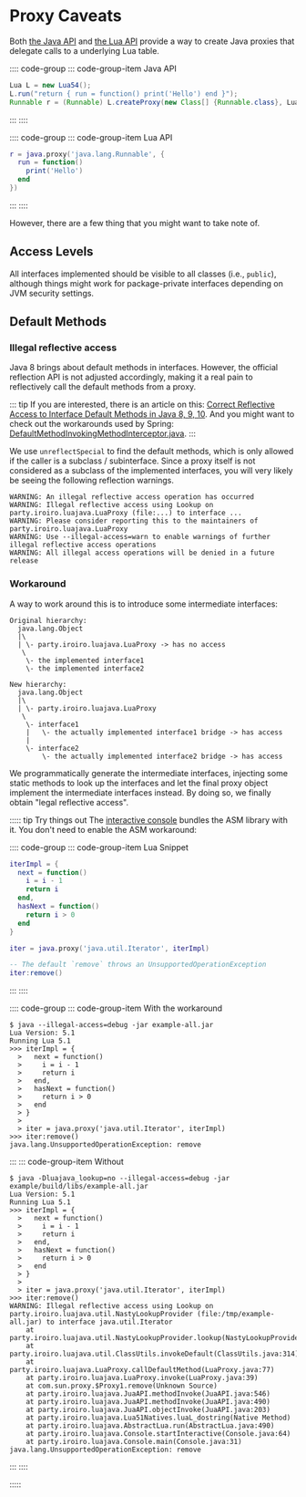 # Proxy Caveats

Both [the Java API](./javadoc/party/iroiro/luajava/Lua.html#createProxy(java.lang.Class[],party.iroiro.luajava.Lua.Conversion)) and [the Lua API](./api.md#proxy-jclass-table-function) provide a way to create Java proxies that delegate calls to a underlying Lua table.

:::: code-group
::: code-group-item Java API
```java
Lua L = new Lua54();
L.run("return { run = function() print('Hello') end }");
Runnable r = (Runnable) L.createProxy(new Class[] {Runnable.class}, Lua.Conversion.SEMI);
```
:::
::::

:::: code-group
::: code-group-item Lua API
```lua
r = java.proxy('java.lang.Runnable', {
  run = function()
    print('Hello')
  end
})
```
:::
::::

However, there are a few thing that you might want to take note of.

## Access Levels

All interfaces implemented should be visible to all classes (i.e., `public`), although things might work for package-private interfaces depending on JVM security settings.

## Default Methods

### Illegal reflective access

Java 8 brings about default methods in interfaces.
However, the official reflection API is not adjusted accordingly,
making it a real pain to reflectively call the default methods from a proxy.

::: tip
If you are interested, there is an article on this: [Correct Reflective Access to Interface Default Methods in Java 8, 9, 10](https://blog.jooq.org/correct-reflective-access-to-interface-default-methods-in-java-8-9-10/). And you might want to check out the workarounds used by Spring: [DefaultMethodInvokingMethodInterceptor.java](https://github.com/spring-projects/spring-data-commons/blob/6a23723f07669e5d4031b3378b3af40e0d15eb82/src/main/java/org/springframework/data/projection/DefaultMethodInvokingMethodInterceptor.java).
:::

We use `unreflectSpecial` to find the default methods, which is only allowed if the caller is a subclass / subinterface. Since a proxy itself is not considered as a subclass of the implemented interfaces, you will very likely be seeing the following reflection warnings.

```
WARNING: An illegal reflective access operation has occurred
WARNING: Illegal reflective access using Lookup on party.iroiro.luajava.LuaProxy (file:...) to interface ...
WARNING: Please consider reporting this to the maintainers of party.iroiro.luajava.LuaProxy
WARNING: Use --illegal-access=warn to enable warnings of further illegal reflective access operations
WARNING: All illegal access operations will be denied in a future release
```

### Workaround

A way to work around this is to introduce some intermediate interfaces:

```
Original hierarchy:
  java.lang.Object
  |\
  | \- party.iroiro.luajava.LuaProxy -> has no access
   \
    \- the implemented interface1
    \- the implemented interface2

New hierarchy:
  java.lang.Object
  |\
  | \- party.iroiro.luajava.LuaProxy
   \
    \- interface1
    |   \- the actually implemented interface1 bridge -> has access
    |
    \- interface2
        \- the actually implemented interface2 bridge -> has access
```

We programmatically generate the intermediate interfaces, injecting some static methods
to look up the interfaces and let the final proxy object implement the intermediate interfaces instead.
By doing so, we finally obtain "legal reflective access".

::::: tip Try things out
The [interactive console](./console.md) bundles the ASM library with it. You don't need to enable the ASM workaround:

:::: code-group
::: code-group-item Lua Snippet
```lua
iterImpl = {
  next = function()
    i = i - 1
    return i
  end,
  hasNext = function()
    return i > 0
  end
}

iter = java.proxy('java.util.Iterator', iterImpl)

-- The default `remove` throws an UnsupportedOperationException
iter:remove()
```
:::
::::

:::: code-group
::: code-group-item With the workaround
```shell-session
$ java --illegal-access=debug -jar example-all.jar
Lua Version: 5.1
Running Lua 5.1
>>> iterImpl = {
  >   next = function()
  >     i = i - 1
  >     return i
  >   end,
  >   hasNext = function()
  >     return i > 0
  >   end
  > }
  > 
  > iter = java.proxy('java.util.Iterator', iterImpl)
>>> iter:remove()
java.lang.UnsupportedOperationException: remove
```
:::
::: code-group-item Without
```shell-session
$ java -Dluajava_lookup=no --illegal-access=debug -jar example/build/libs/example-all.jar   
Lua Version: 5.1
Running Lua 5.1
>>> iterImpl = {
  >   next = function()
  >     i = i - 1
  >     return i
  >   end,
  >   hasNext = function()
  >     return i > 0
  >   end
  > }
  > 
  > iter = java.proxy('java.util.Iterator', iterImpl)
>>> iter:remove()
WARNING: Illegal reflective access using Lookup on party.iroiro.luajava.util.NastyLookupProvider (file:/tmp/example-all.jar) to interface java.util.Iterator
	at party.iroiro.luajava.util.NastyLookupProvider.lookup(NastyLookupProvider.java:72)
	at party.iroiro.luajava.util.ClassUtils.invokeDefault(ClassUtils.java:314)
	at party.iroiro.luajava.LuaProxy.callDefaultMethod(LuaProxy.java:77)
	at party.iroiro.luajava.LuaProxy.invoke(LuaProxy.java:39)
	at com.sun.proxy.$Proxy1.remove(Unknown Source)
	at party.iroiro.luajava.JuaAPI.methodInvoke(JuaAPI.java:546)
	at party.iroiro.luajava.JuaAPI.methodInvoke(JuaAPI.java:490)
	at party.iroiro.luajava.JuaAPI.objectInvoke(JuaAPI.java:203)
	at party.iroiro.luajava.Lua51Natives.luaL_dostring(Native Method)
	at party.iroiro.luajava.AbstractLua.run(AbstractLua.java:490)
	at party.iroiro.luajava.Console.startInteractive(Console.java:64)
	at party.iroiro.luajava.Console.main(Console.java:31)
java.lang.UnsupportedOperationException: remove
```
:::
::::

:::::
